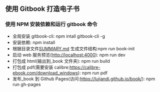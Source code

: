 ## 使用 Gitbook 打造电子书

### 使用 NPM 安装依赖和运行 gitbook 命令

- 全局安装 gitbook-cli: npm intall gitbook-cli -g
- 安装依赖: npm install
- 根据目录文件[SUMMARY.md](docs/SUMMARY.md) 生成文件结构:npm run book-init
- 启动 web 服务预览\([http:\/\/localhost:4000](http://localhost:4000)\): npm run dev
- 打包成 html\(输出到\_book 文件夹\): npm run build
- 打包成 pdf\(需要安装 calibre:[https:\/\/calibre-ebook.com\/download_windows](https://calibre-ebook.com/download_windows)\): npm run pdf
- 发布\_book 到 Github Pages\(访问:[https:\/\/lujiandi.github.io\/book\/](https://lujiandi.github.io/book/)\): npm run gh-pages
